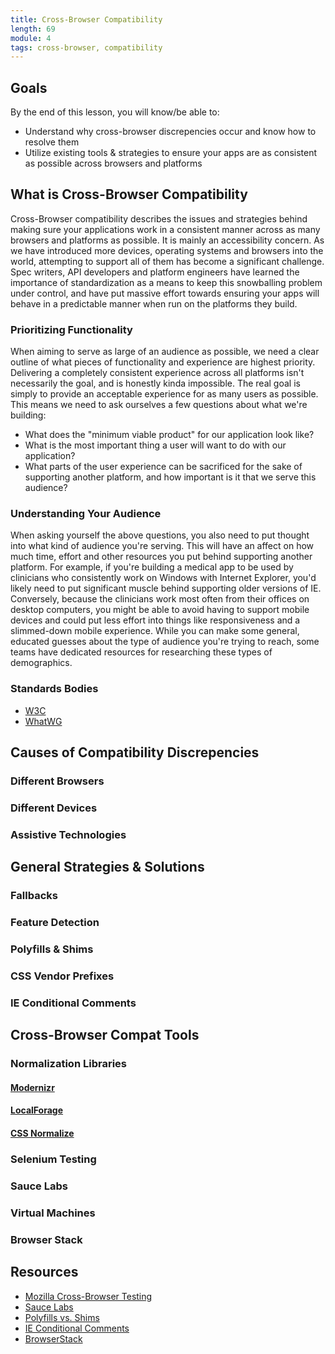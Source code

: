 ```yaml
---
title: Cross-Browser Compatibility
length: 69
module: 4
tags: cross-browser, compatibility
---
```


## Goals

By the end of this lesson, you will know/be able to:

* Understand why cross-browser discrepencies occur and know how to resolve them
* Utilize existing tools & strategies to ensure your apps are as consistent as possible across browsers and platforms

## What is Cross-Browser Compatibility

Cross-Browser compatibility describes the issues and strategies behind making sure your applications work in a consistent manner across as many browsers and platforms as possible. It is mainly an accessibility concern. As we have introduced more devices, operating systems and browsers into the world, attempting to support all of them has become a significant challenge. Spec writers, API developers and platform engineers have learned the importance of standardization as a means to keep this snowballing problem under control, and have put massive effort towards ensuring your apps will behave in a predictable manner when run on the platforms they build.

### Prioritizing Functionality

When aiming to serve as large of an audience as possible, we need a clear outline of what pieces of functionality and experience are highest priority. Delivering a completely consistent experience across all platforms isn't necessarily the goal, and is honestly kinda impossible. The real goal is simply to provide an acceptable experience for as many users as possible. This means we need to ask ourselves a few questions about what we're building:

* What does the "minimum viable product" for our application look like?
* What is the most important thing a user will want to do with our application?
* What parts of the user experience can be sacrificed for the sake of supporting another platform, and how important is it that we serve this audience?

### Understanding Your Audience

When asking yourself the above questions, you also need to put thought into what kind of audience you're serving. This will have an affect on how much time, effort and other resources you put behind supporting another platform. For example, if you're building a medical app to be used by clinicians who consistently work on Windows with Internet Explorer, you'd likely need to put significant muscle behind supporting older versions of IE. Conversely, because the clinicians work most often from their offices on desktop computers, you might be able to avoid having to support mobile devices and could put less effort into things like responsiveness and a slimmed-down mobile experience. While you can make some general, educated guesses about the type of audience you're trying to reach, some teams have dedicated resources for researching these types of demographics. 

### Standards Bodies

* [W3C](https://www.w3.org/)
* [WhatWG](https://whatwg.org/)

## Causes of Compatibility Discrepencies

### Different Browsers

### Different Devices

### Assistive Technologies

## General Strategies & Solutions

### Fallbacks

### Feature Detection

### Polyfills & Shims

### CSS Vendor Prefixes

### IE Conditional Comments

## Cross-Browser Compat Tools

### Normalization Libraries

#### [Modernizr](https://github.com/modernizr/modernizr)

#### [LocalForage](https://github.com/localForage/localForage)

#### [CSS Normalize](https://necolas.github.io/normalize.css/)

### Selenium Testing

### Sauce Labs

### Virtual Machines

### Browser Stack

## Resources

* [Mozilla Cross-Browser Testing](https://github.com/mdn/crossbrowser-testing-lab/wiki)
* [Sauce Labs](https://saucelabs.com/)
* [Polyfills vs. Shims](http://www.2ality.com/2011/12/shim-vs-polyfill.html)
* [IE Conditional Comments](https://www.sitepoint.com/web-foundations/internet-explorer-conditional-comments/)
* [BrowserStack](https://www.browserstack.com/)